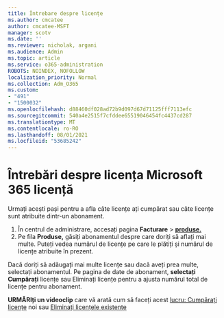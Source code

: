```yaml
---
title: Întrebare despre licențe
ms.author: cmcatee
author: cmcatee-MSFT
manager: scotv
ms.date: ''
ms.reviewer: nicholak, argani
ms.audience: Admin
ms.topic: article
ms.service: o365-administration
ROBOTS: NOINDEX, NOFOLLOW
localization_priority: Normal
ms.collection: Adm_O365
ms.custom:
- "491"
- "1500032"
ms.openlocfilehash: d88460df028ad72b9d097d67d71125fff7113efc
ms.sourcegitcommit: 540a4e2515f7cfddee65519046454fc4437cd287
ms.translationtype: MT
ms.contentlocale: ro-RO
ms.lasthandoff: 08/01/2021
ms.locfileid: "53685242"
---
```

# <a name="questions-about-your-microsoft-365-license"></a>Întrebări despre licența Microsoft 365 licență

Urmați acești pași pentru a afla câte licențe ați cumpărat sau câte licențe sunt atribuite dintr-un abonament.
  
1. În centrul de administrare, accesați pagina **Facturare** \> **[produse.](https://go.microsoft.com/fwlink/p/?linkid=842054)**
2. Pe fila **Produse,** găsiți abonamentul despre care doriți să aflați mai multe. Puteți vedea numărul de licențe pe care le plătiți și numărul de licențe atribuite în prezent.

Dacă doriți să adăugați mai multe licențe sau dacă aveți prea multe, selectați abonamentul. Pe pagina de date de abonament, **selectați Cumpărați** licențe sau Eliminați licențe pentru a ajusta numărul total de licențe pentru abonament. 

**URMĂRIți un videoclip** care vă arată cum să faceți acest [lucru: Cumpărați licențe](https://go.microsoft.com/fwlink/p/?linkid=2154857) noi sau [Eliminați licențele existente](https://go.microsoft.com/fwlink/p/?linkid=2154938)